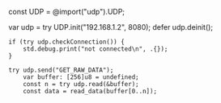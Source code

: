 const UDP = @import("udp").UDP;

   var udp = try UDP.init("192.168.1.2", 8080);
    defer udp.deinit();

    if (try udp.checkConnection()) {
        std.debug.print("not connected\n", .{});
    }

    try udp.send("GET_RAW_DATA");
        var buffer: [256]u8 = undefined;
        const n = try udp.read(&buffer);
        const data = read_data(buffer[0..n]);
